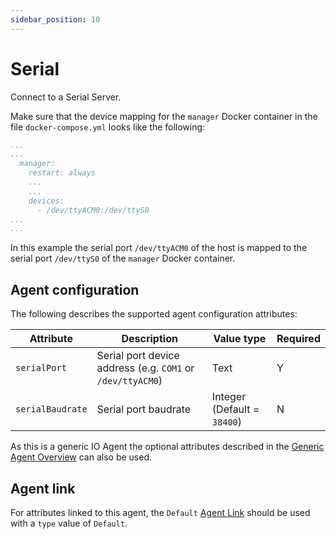 ```yaml
---
sidebar_position: 10
---
```


# Serial

Connect to a Serial Server.

Make sure that the device mapping for the `manager` Docker container in the file `docker-compose.yml` looks like the following:
```yaml
...
...
  manager:
    restart: always
    ...
    ...
    devices:
      - /dev/ttyACM0:/dev/ttyS0
...
...      
```
In this example the serial port `/dev/ttyACM0` of the host is mapped to the serial port `/dev/ttyS0` of the `manager` Docker container.

## Agent configuration
The following describes the supported agent configuration attributes:

| Attribute | Description | Value type | Required |
| ------------- | ------------- | ------------- | ------------- |
| `serialPort` | Serial port device address (e.g. `COM1` or `/dev/ttyACM0`) | Text | Y |
| `serialBaudrate` | Serial port baudrate | Integer (Default = `38400`) | N |

As this is a generic IO Agent the optional attributes described in the [Generic Agent Overview](overview.md#generic-agents-io-agents) can also be used.

## Agent link
For attributes linked to this agent, the `Default` [Agent Link](overview.md#agent-links) should be used with a `type` value of `Default`.
